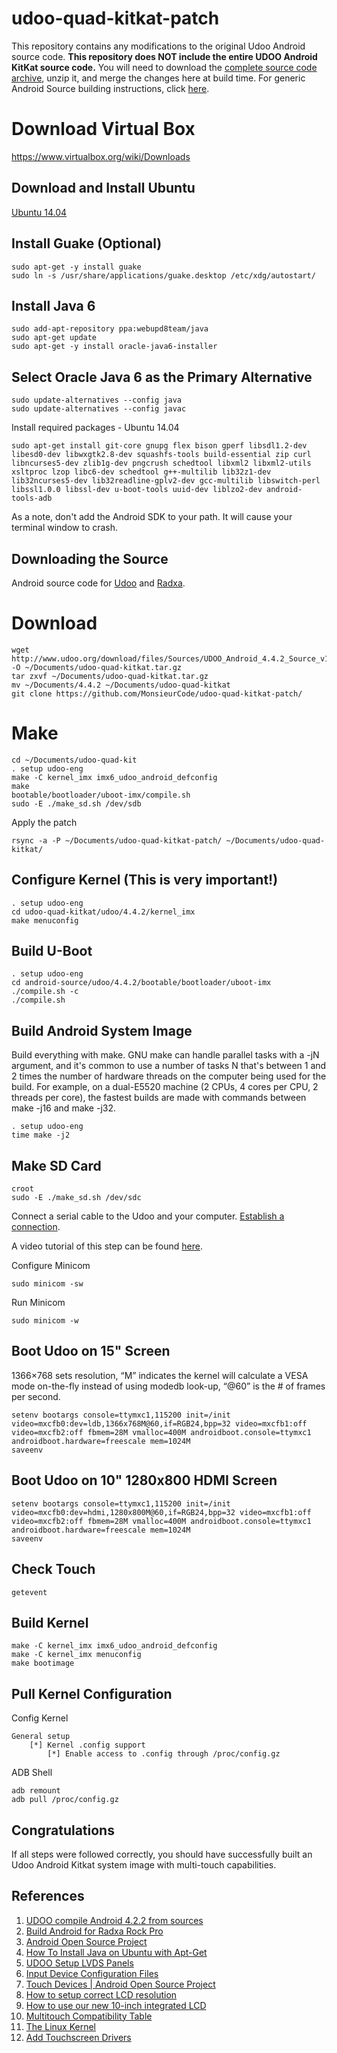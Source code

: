 # udoo-quad-kitkat-patch

This repository contains any modifications to the original Udoo Android source code. **This repository does NOT include the entire UDOO Android KitKat source code.** You will need to download the [complete source code archive](http://udoo.org/download/files/Sources/), unzip it, and merge the changes here at build time. For generic Android Source building instructions, click [here](http://source.android.com/source/building.html).

# Download Virtual Box

https://www.virtualbox.org/wiki/Downloads

## Download and Install Ubuntu

[Ubuntu 14.04](http://www.ubuntu.com/download)

## Install Guake (Optional)

    sudo apt-get -y install guake
    sudo ln -s /usr/share/applications/guake.desktop /etc/xdg/autostart/

## Install Java 6

    sudo add-apt-repository ppa:webupd8team/java
    sudo apt-get update
    sudo apt-get -y install oracle-java6-installer

## Select Oracle Java 6 as the Primary Alternative 

    sudo update-alternatives --config java
    sudo update-alternatives --config javac

Install required packages - Ubuntu 14.04

    sudo apt-get install git-core gnupg flex bison gperf libsdl1.2-dev libesd0-dev libwxgtk2.8-dev squashfs-tools build-essential zip curl libncurses5-dev zlib1g-dev pngcrush schedtool libxml2 libxml2-utils xsltproc lzop libc6-dev schedtool g++-multilib lib32z1-dev lib32ncurses5-dev lib32readline-gplv2-dev gcc-multilib libswitch-perl libssl1.0.0 libssl-dev u-boot-tools uuid-dev liblzo2-dev android-tools-adb

As a note, don't add the Android SDK to your path. It will cause your terminal window to crash.

## Downloading the Source

Android source code for [Udoo](http://udoo.org/download/files/Sources/) and [Radxa](http://wiki.radxa.com/Rock2/Android/develop).
# Download

    wget http://www.udoo.org/download/files/Sources/UDOO_Android_4.4.2_Source_v1.0.tar.gz -O ~/Documents/udoo-quad-kitkat.tar.gz
    tar zxvf ~/Documents/udoo-quad-kitkat.tar.gz
    mv ~/Documents/4.4.2 ~/Documents/udoo-quad-kitkat
    git clone https://github.com/MonsieurCode/udoo-quad-kitkat-patch/

# Make

    cd ~/Documents/udoo-quad-kit
    . setup udoo-eng
    make -C kernel_imx imx6_udoo_android_defconfig
    make
    bootable/bootloader/uboot-imx/compile.sh
    sudo -E ./make_sd.sh /dev/sdb

Apply the patch

    rsync -a -P ~/Documents/udoo-quad-kitkat-patch/ ~/Documents/udoo-quad-kitkat/

## Configure Kernel (This is very important!)

    . setup udoo-eng
    cd udoo-quad-kitkat/udoo/4.4.2/kernel_imx
    make menuconfig
    
## Build U-Boot

    . setup udoo-eng
    cd android-source/udoo/4.4.2/bootable/bootloader/uboot-imx
    ./compile.sh -c
    ./compile.sh

## Build Android System Image

Build everything with make. GNU make can handle parallel tasks with a -jN argument, and it's common to use a number of tasks N that's between 1 and 2 times the number of hardware threads on the computer being used for the build. For example, on a dual-E5520 machine (2 CPUs, 4 cores per CPU, 2 threads per core), the fastest builds are made with commands between make -j16 and make -j32.

    . setup udoo-eng
    time make -j2

## Make SD Card

    croot
    sudo -E ./make_sd.sh /dev/sdc

Connect a serial cable to the Udoo and your computer. [Establish a connection](http://www.udoo.org/tutorial/connecting-via-serial-cable/).

A video tutorial of this step can be found [here](https://www.youtube.com/watch?v=7CYsKJ1kqsk).

Configure Minicom

    sudo minicom -sw

Run Minicom

    sudo minicom -w

## Boot Udoo on 15" Screen

1366×768 sets resolution, “M” indicates the kernel will calculate a VESA mode on-the-fly instead of using modedb look-up, “@60” is the # of frames per second.

    setenv bootargs console=ttymxc1,115200 init=/init video=mxcfb0:dev=ldb,1366x768M@60,if=RGB24,bpp=32 video=mxcfb1:off video=mxcfb2:off fbmem=28M vmalloc=400M androidboot.console=ttymxc1 androidboot.hardware=freescale mem=1024M
    saveenv

## Boot Udoo on 10" 1280x800 HDMI Screen

    setenv bootargs console=ttymxc1,115200 init=/init video=mxcfb0:dev=hdmi,1280x800M@60,if=RGB24,bpp=32 video=mxcfb1:off video=mxcfb2:off fbmem=28M vmalloc=400M androidboot.console=ttymxc1 androidboot.hardware=freescale mem=1024M
    saveenv

## Check Touch

    getevent

## Build Kernel

    make -C kernel_imx imx6_udoo_android_defconfig
    make -C kernel_imx menuconfig
    make bootimage

## Pull Kernel Configuration

Config Kernel

    General setup
        [*] Kernel .config support
            [*] Enable access to .config through /proc/config.gz
            

ADB Shell

    adb remount
    adb pull /proc/config.gz

## Congratulations

If all steps were followed correctly, you should have successfully built an Udoo Android Kitkat system image with multi-touch capabilities.

## References 

1. [UDOO compile Android 4.2.2 from sources](http://elinux.org/UDOO_compile_Android_4.2.2_from_sources)
2. [Build Android for Radxa Rock Pro](http://radxa.com/Rock/Android_Build)
3. [Android Open Source Project](https://source.android.com/source/requirements.html)
4. [How To Install Java on Ubuntu with Apt-Get](https://www.digitalocean.com/community/tutorials/how-to-install-java-on-ubuntu-with-apt-get)
5. [UDOO Setup LVDS Panels](http://elinux.org/UDOO_setup_lvds_panels)
6. [Input Device Configuration Files](https://source.android.com/devices/input/input-device-configuration-files.html)
7. [Touch Devices | Android Open Source Project](https://source.android.com/devices/input/touch-devices.html)
8. [How to setup correct LCD resolution](http://www.chalk-elec.com/?p=1420)
9. [How to use our new 10-inch integrated LCD](http://www.chalk-elec.com/?p=2060)
10. [Multitouch Compatibility Table](http://lii-enac.fr/en/architecture/linux-input/multitouch-devices.html)
11. [The Linux Kernel](https://www.youtube.com/watch?v=XAo1QCQXODo)
12. [Add Touchscreen Drivers](http://www.chalk-elec.com/?p=2028)
